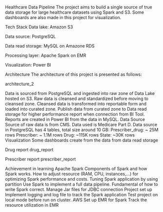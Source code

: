 Healthcare Data Pipeline
The project aims to build a single source of true data storage for large healthcare datasets using Spark and S3. Some dashboards are also made in this project for visualization.

Tech Stack
Data lake: Amazon S3

Data source: PostgreSQL

Data read storage: MySQL on Amazone RDS

Processing layer: Apache Spark on EMR

Visualization: Power BI

Architecture
The architecture of this project is presented as follows:

architecture_2

Data is sourced from PostgreSQL and ingested into raw zone of Data Lake hosted on S3.
Raw data is cleansed and standardized before moving to cleansed zone.
Cleansed data is transformed into reportable form and loaded into curated zone.
Publish data from curated zone to Data read storage for higher performance report when connection from BI Tool.
Reports are created in Power BI from the data in MySQL.
Data Source
Source of raw data is from CMS. Data used is Medicare Part D.
Data source in PostgreSQL has 4 tables, total size around 10 GB:
Prescriber_drug: ~ 25M rows
Prescriber: ~ 1.1M rows
Drug: ~115K rows
State: ~30K rows
Visualization
Some dashboards create from the data from data read storage

Drug report
drug_report

Prescriber report
prescriber_report

Achievement in learning
Apache Spark
Components of Spark and how Spark works.
How to adjust resource (RAM, CPU, instances,...) for optimizing Spark performance and costs.
Tuning Spark application by using partition
Use Spark to implement a full data pipeline.
Fundamental of how to write Spark correct.
Manage Jar files for JDBC connection
Project set up
Implement logging and log file to track the Spark application
Test project on local mode before run on cluster.
AWS
Set up EMR for Spark
Track the resource utilization in EMR
